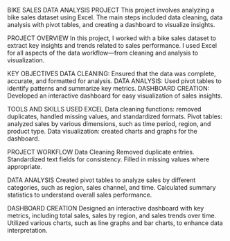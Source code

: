BIKE SALES DATA ANALYSIS PROJECT
This project involves analyzing a bike sales dataset using Excel. The main steps included data cleaning, data analysis with pivot tables, and creating a dashboard to visualize insights.

PROJECT OVERVIEW
In this project, I worked with a bike sales dataset to extract key insights and trends related to sales performance. I used Excel for all aspects of the data workflow—from cleaning and analysis to visualization.

KEY OBJECTIVES
DATA CLEANING: Ensured that the data was complete, accurate, and formatted for analysis.
DATA ANALYSIS: Used pivot tables to identify patterns and summarize key metrics.
DASHBOARD CREATION: Developed an interactive dashboard for easy visualization of sales insights.

TOOLS AND SKILLS USED
EXCEL
Data cleaning functions: removed duplicates, handled missing values, and standardized formats.
Pivot tables: analyzed sales by various dimensions, such as time period, region, and product type.
Data visualization: created charts and graphs for the dashboard.

PROJECT WORKFLOW
Data Cleaning
Removed duplicate entries.
Standardized text fields for consistency.
Filled in missing values where appropriate.

DATA ANALYSIS
Created pivot tables to analyze sales by different categories, such as region, sales channel, and time.
Calculated summary statistics to understand overall sales performance.

DASHBOARD CREATION
Designed an interactive dashboard with key metrics, including total sales, sales by region, and sales trends over time.
Utilized various charts, such as line graphs and bar charts, to enhance data interpretation.
